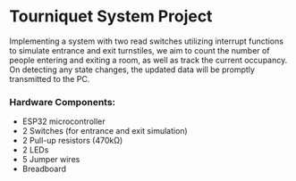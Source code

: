 # Tourniquet System Project

Implementing a system with two read switches utilizing interrupt functions to simulate entrance and exit turnstiles, we aim to count the number of people entering and exiting a room, as well as track the current occupancy. On detecting any state changes, the updated data will be promptly transmitted to the PC.

### Hardware Components:

- ESP32 microcontroller
- 2 Switches (for entrance and exit simulation)
- 2 Pull-up resistors (470kΩ)
- 2 LEDs
- 5 Jumper wires
- Breadboard
